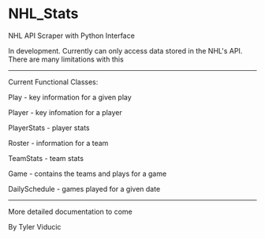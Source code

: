 # NHL_Stats
NHL API Scraper with Python Interface

In development. Currently can only access data stored in the NHL's API.  There are many limitations with this
_____________________________________________________________________________________________________________


Current Functional Classes:

Play - key information for a given play

Player - key infomation for a player 

PlayerStats - player stats

Roster - information for a team

TeamStats - team stats

Game - contains the teams and plays for a game

DailySchedule - games played for a given date
_____________________________________________________________________________________________________________


More detailed documentation to come

By Tyler Viducic

